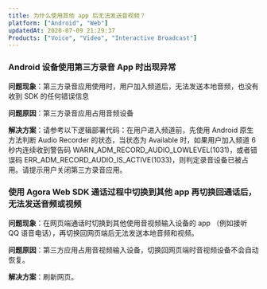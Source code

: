 ```yaml
---
title: 为什么使用其他 app 后无法发送音视频？
platform: ["Android", "Web"]
updatedAt: 2020-07-09 21:29:37
Products: ["Voice", "Video", "Interactive Broadcast"]
---
```


### Android 设备使用第三方录音 App 时出现异常

**问题现象**：第三方录音应用使用时，用户加入频道后，无法发送本地音频，也没有收到 SDK 的任何错误信息

**问题原因**：第三方录音应用占用音频设备

**解决方案**：请参考以下逻辑部署代码：在用户进入频道前，先使用 Android 原生方法判断 Audio Recorder 的状态，当状态为 Available 时，如果用户加入频道 6 秒内连续收到警告码 WARN_ADM_RECORD_AUDIO_LOWLEVEL(1031)，或者错误码 ERR_ADM_RECORD_AUDIO_IS_ACTIVE(1033)，则判定录音设备已被占用。请提示用户关闭第三方录音应用。

### 使用 Agora Web SDK 通话过程中切换到其他 app 再切换回通话后，无法发送音频或视频

**问题现象**：在网页端通话时切换到其他使用音视频输入设备的 app （例如接听 QQ 语音电话），再切换回网页端后无法发送本地音频和视频。

**问题原因**：第三方应用占用音视频输入设备，切换回网页端时音视频设备不会自动恢复。

**解决方案**：刷新网页。
